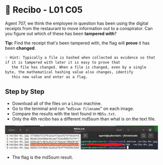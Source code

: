 # 🧾 Recibo - L01 C05

Agent 707, we think the employee in question has been using the digital receipts from the restaurant to move information out to a conspirator. Can you figure out which of these has been **tampered with**?

**Tip:** Find the receipt that's been tampered with, the flag will **prove** it has been **changed**.

```
💡 Hint: Typically a file is hashed when collected as evidence so that if it is tampered with later it is easy to prove that
   the file has changed. When a file is changed, even by a single byte, the mathematical hashing value also changes, identify
   this new value and enter as a flag.
```

## Step by Step

- Download all of the files on a Linux machine.
- Go to the terminal and run “`md5sum filename`" on each image.
- Compare the results with the text found in `MD5s.txt`.
- Only the 4th recibo has a different md5sum than what is on the text file.

![picture of the terminal output](/assets/recibo1.jpg)

- The flag is the md5sum result.
